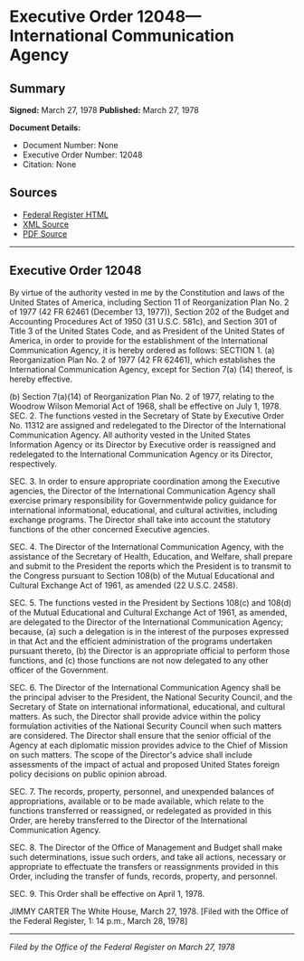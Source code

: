# Executive Order 12048—International Communication Agency

## Summary

**Signed:** March 27, 1978
**Published:** March 27, 1978

**Document Details:**
- Document Number: None
- Executive Order Number: 12048
- Citation: None

## Sources
- [Federal Register HTML](https://www.presidency.ucsb.edu/documents/executive-order-12048-international-communication-agency)
- [XML Source](None)
- [PDF Source](None)

---

## Executive Order 12048

By virtue of the authority vested in me by the Constitution and laws of the United States of America, including Section 11 of Reorganization Plan No. 2 of 1977 (42 FR 62461 (December 13, 1977)), Section 202 of the Budget and Accounting Procedures Act of 1950 (31 U.S.C. 581c), and Section 301 of Title 3 of the United States Code, and as President of the United States of America, in order to provide for the establishment of the International Communication Agency, it is hereby ordered as follows:
SECTION 1. (a) Reorganization Plan No. 2 of 1977 (42 FR 62461), which establishes the International Communication Agency, except for Section 7(a) (14) thereof, is hereby effective.

(b) Section 7(a)(14) of Reorganization Plan No. 2 of 1977, relating to the Woodrow Wilson Memorial Act of 1968, shall be effective on July 1, 1978.
SEC. 2. The functions vested in the Secretary of State by Executive Order No. 11312 are assigned and redelegated to the Director of the International Communication Agency. All authority vested in the United States Information Agency or its Director by Executive order is reassigned and redelegated to the International Communication Agency or its Director, respectively.

SEC. 3. In order to ensure appropriate coordination among the Executive agencies, the Director of the International Communication Agency shall exercise primary responsibility for Governmentwide policy guidance for international informational, educational, and cultural activities, including exchange programs. The Director shall take into account the statutory functions of the other concerned Executive agencies.

SEC. 4. The Director of the International Communication Agency, with the assistance of the Secretary of Health, Education, and Welfare, shall prepare and submit to the President the reports which the President is to transmit to the Congress pursuant to Section 108(b) of the Mutual Educational and Cultural Exchange Act of 1961, as amended (22 U.S.C. 2458).

SEC. 5. The functions vested in the President by Sections 108(c) and 108(d) of the Mutual Educational and Cultural Exchange Act of 1961, as amended, are delegated to the Director of the International Communication Agency; because, (a) such a delegation is in the interest of the purposes expressed in that Act and the efficient administration of the programs undertaken pursuant thereto, (b) the Director is an appropriate official to perform those functions, and (c) those functions are not now delegated to any other officer of the Government.

SEC. 6. The Director of the International Communication Agency shall be the principal adviser to the President, the National Security Council, and the Secretary of State on international informational, educational, and cultural matters. As such, the Director shall provide advice within the policy formulation activities of the National Security Council when such matters are considered. The Director shall ensure that the senior official of the Agency at each diplomatic mission provides advice to the Chief of Mission on such matters. The scope of the Director's advice shall include assessments of the impact of actual and proposed United States foreign policy decisions on public opinion abroad.

SEC. 7. The records, property, personnel, and unexpended balances of appropriations, available or to be made available, which relate to the functions transferred or reassigned, or redelegated as provided in this Order, are hereby transferred to the Director of the International Communication Agency.

SEC. 8. The Director of the Office of Management and Budget shall make such determinations, issue such orders, and take all actions, necessary or appropriate to effectuate the transfers or reassignments provided in this Order, including the transfer of funds, records, property, and personnel.

SEC. 9. This Order shall be effective on April 1, 1978.

JIMMY CARTER
The White House,
March 27, 1978.
[Filed with the Office of the Federal Register, 1: 14 p.m., March 28, 1978]

---

*Filed by the Office of the Federal Register on March 27, 1978*
